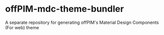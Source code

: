 # offPIM-mdc-theme-bundler
A separate repository for generating offPIM's Material Design Components (For web) theme
